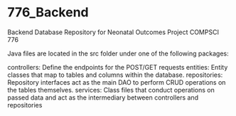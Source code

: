 # 776_Backend
Backend Database Repository for Neonatal Outcomes Project COMPSCI 776

Java files are located in the src folder under one of the following packages:

controllers: Define the endpoints for the POST/GET requests
entities: Entity classes that map to tables and columns within the database.
repositories: Repository interfaces act as the main DAO to perform CRUD operations on the tables themselves.
services: Class files that conduct operations on passed data and act as the intermediary between controllers and repositories
